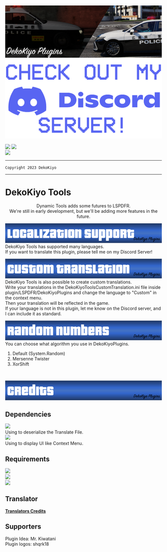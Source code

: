 <p align="center">

[![Primary](./Images/Main.png)](https://www.lcpdfr.com/downloads/gta5mods/scripts/43022-dynamic-lspdfr-add-callouts-and-more/)<br>
[![Discord](./Images/Discord.png)](https://discord.gg/ZxJbeR9Agg)<br>

[![](https://img.shields.io/twitter/url?label=DekoKiyomori&style=social&url=https%3A%2F%2Ftwitter.com%2FDekoKiyomori)](https://twitter.com/DekoKiyomori)
[![](https://img.shields.io/badge/DekoKiyoPlugins-%20-ffffff?style=social&logo=github)](https://github.com/Dekokiyo/DekoKiyoPlugins)<br>
[![](https://img.shields.io/badge/Version-0.2.0.0-blue)](https://www.lcpdfr.com/downloads/gta5mods/scripts/43022-dynamic-lspdfr-add-callouts-and-more/)

</p>

---
```
Copyright 2023 DekoKiyo
```
---

# DekoKiyo Tools
<p align="center">
Dynamic Tools adds some futures to LSPDFR.<br>
We're still in early development, but we'll be adding more features in the future.<br>

[![Lang](./Images/localization.png)](https://github.com/Dekokiyo/DekoKiyoPlugins/wiki#plugin-supported-languages)<br>
DekoKiyo Tools has supported many languages.<br>
If you want to translate this plugin, please tell me on my Discord Server!<br>

[![CT](./Images/custom.png)](https://github.com/Dekokiyo/DekoKiyoPlugins/wiki/CustomTranslationEN)<br>
DekoKiyo Tools is also possible to create custom translations.<br>
Write your translations in the DekoKiyoToolsCustomTranslation.ini file inside plugin/LSPDFR/DekoKiyoPlugins and change the language to "Custom" in the context menu.<br>
Then your translation will be reflected in the game.<br>
If your language is not in this plugin, let me know on the Discord server, and I can include it as standard.<br>

[![RNA](./Images/algorithms.png)](https://github.com/Dekokiyo/DekoKiyoPlugins/wiki/RandomNumEN)<br>
You can choose what algorithm you use in DekoKiyoPlugins.
1. Default (System.Random)
2. Mersenne Twister
3. XorShift
<br>

[![Credits](./Images/credits.png)](https://github.com/Dekokiyo/DekoKiyoPlugins/wiki/CreditsEN)<br>

</p>

## Dependencies
[![](https://img.shields.io/badge/Json.Net-13.0.2-lightgrey)](https://www.newtonsoft.com/json)<br>
Using to deserialize the Translate File.<br>
[![](https://img.shields.io/github/v/release/alexguirre/RAGENativeUI?label=RAGE%20Native%20UI)](https://github.com/alexguirre/RAGENativeUI)<br>
Using to display UI like Context Menu.<br>

## Requirements
[![](https://img.shields.io/badge/LSPD_First_Response_Version-0.4.9-blue)](https://www.lcpdfr.com/downloads/gta5mods/g17media/7792-lspd-first-response/)<br>
![](https://img.shields.io/badge/RAGE%20Plugin%20Hook-Latest-yellow)<br>
![](https://img.shields.io/badge/Grand%20Theft%20Auto%20V-1.0.2845.0-green)<br>

## Translator
[**Translators Credits**](https://github.com/Dekokiyo/DekoKiyoPlugins/wiki/CreditsEN#translator)

## Supporters
Plugin Idea: Mr. Kiwatani<br>
Plugin logos: shqrk18